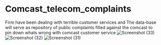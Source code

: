 # Comcast_telecom_complaints
Firm have been dealing with terrible customer services and The data-base will serve as repository of public complaints filled against the comcast to pin down 
whats wrong with comcast customer service 
![Screenshot (33)](https://github.com/imdSaurabh22/Comcast_telecom_complaints/assets/149091345/a76fd1ed-5c88-45f6-be09-e1b55dd473ad)
![Screenshot (32)](https://github.com/imdSaurabh22/Comcast_telecom_complaints/assets/149091345/77a0c859-c447-4ae3-b729-3474e0071b67)
![Screenshot (31)](https://github.com/imdSaurabh22/Comcast_telecom_complaints/assets/149091345/27ef05e8-63a7-420f-aa0d-67b2409fb8e1)

